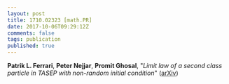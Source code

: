 ```yaml
---
layout: post
title: 1710.02323 [math.PR]
date: 2017-10-06T09:29:12Z
comments: false
tags: publication
published: true
---
```


<b>Patrik L. Ferrari</b>, <b>Peter Nejjar</b>, <b>Promit Ghosal</b>, "<i>Limit law of a second class particle in TASEP with non-random initial  condition</i>" ([arXiv](http://arxiv.org/abs/1710.02323v2))
